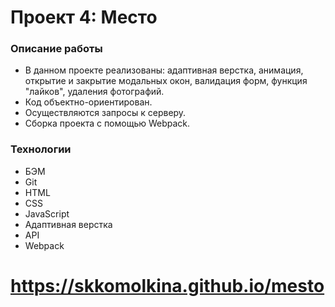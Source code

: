 # Проект 4: Место

### Описание работы

* В данном проекте реализованы: адаптивная верстка, анимация, открытие и закрытие модальных окон, валидация форм, функция "лайков", удаления фотографий. 
* Код объектно-ориентирован. 
* Осуществляются запросы к серверу. 
* Сборка проекта с помощью Webpack.

### Технологии

* БЭМ
* Git
* HTML
* CSS
* JavaScript
* Адаптивная верстка
* API
* Webpack


# https://skkomolkina.github.io/mesto
